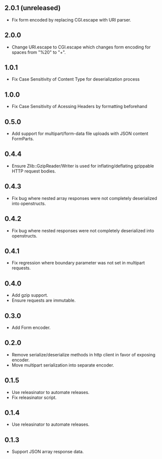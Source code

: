 ## 2.0.1 (unreleased)
* Fix form encoded by replacing CGI.escape with URI parser.

## 2.0.0
* Change URI.escape to CGI.escape which changes form encoding for spaces from "%20" to "+".

## 1.0.1
* Fix Case Sensitivity of Content Type for deserialization process

## 1.0.0
* Fix Case Sensitivity of Acessing Headers by formatting beforehand

## 0.5.0
* Add support for multipart/form-data file uploads with JSON content FormParts.

## 0.4.4
* Ensure Zlib::GzipReader/Writer is used for inflating/deflating gzippable HTTP request bodies.

## 0.4.3
* Fix bug where nested array responses were not completely deserialized into openstructs.

## 0.4.2
* Fix bug where nested responses were not completely deserialized into openstructs.

## 0.4.1
* Fix regression where boundary parameter was not set in multipart requests.

## 0.4.0
* Add gzip support.
* Ensure requests are immutable.

## 0.3.0
* Add Form encoder.

## 0.2.0
* Remove serialize/deserialize methods in http client in favor of exposing encoder.
* Move multipart serialization into separate encoder.

## 0.1.5
* Use releasinator to automate releases.
* Fix releasinator script.

## 0.1.4
* Use releasinator to automate releases.

## 0.1.3
* Support JSON array response data.
